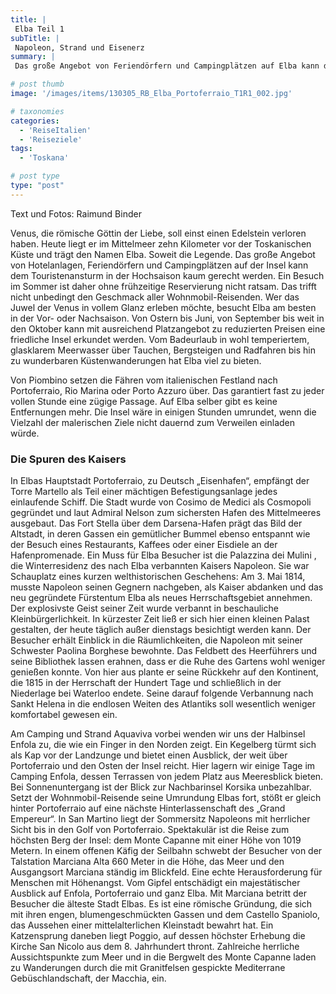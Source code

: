 ```yaml
---
title: |
 Elba Teil 1
subTitle: |
 Napoleon, Strand und Eisenerz
summary: |
 Das große Angebot von Feriendörfern und Campingplätzen auf Elba kann dem Touristenansturm in der Hochsaison kaum gerecht werden. Ein Besuch im Sommer ist ohne frühzeitige Reservierung nicht ratsam. Wohnmobil-Reisende, die Elba in vollem Glanz erleben möchten, besuchen es am besten in der Vor- oder Nachsaison. 

# post thumb
image: '/images/items/130305_RB_Elba_Portoferraio_T1R1_002.jpg'

# taxonomies
categories: 
  - 'ReiseItalien'
  - 'Reiseziele'
tags:
  - 'Toskana'

# post type
type: "post"
---
```


Text und Fotos: Raimund Binder  

 Venus, die römische Göttin der Liebe, soll einst einen Edelstein verloren haben. Heute liegt er im Mittelmeer zehn Kilometer vor der Toskanischen Küste und trägt den Namen Elba. Soweit die Legende. Das große Angebot von Hotelanlagen, Feriendörfern und Campingplätzen auf der Insel kann dem Touristenansturm in der Hochsaison kaum gerecht werden. Ein Besuch im Sommer ist daher ohne frühzeitige Reservierung nicht ratsam. Das trifft nicht unbedingt den Geschmack aller Wohnmobil-Reisenden. Wer das Juwel der Venus in vollem Glanz erleben möchte, besucht Elba am besten in der Vor- oder Nachsaison. Von Ostern bis Juni, von September bis weit in den Oktober kann mit ausreichend Platzangebot zu reduzierten Preisen eine friedliche Insel erkundet werden. Vom Badeurlaub in wohl temperiertem, glasklarem Meerwasser über Tauchen, Bergsteigen und Radfahren bis hin zu wunderbaren Küstenwanderungen hat Elba viel zu bieten.  

 Von Piombino setzen die Fähren vom italienischen Festland nach Portoferraio, Rio Marina oder Porto Azzuro über. Das garantiert fast zu jeder vollen Stunde eine zügige Passage. Auf Elba selber gibt es keine Entfernungen mehr. Die Insel wäre in einigen Stunden umrundet, wenn die Vielzahl der malerischen Ziele nicht dauernd zum Verweilen einladen würde.  

### Die Spuren des Kaisers

In Elbas Hauptstadt Portoferraio, zu Deutsch „Eisenhafen“, empfängt der Torre Martello als Teil einer mächtigen Befestigungsanlage jedes einlaufende Schiff. Die Stadt wurde von Cosimo de Medici als Cosmopoli gegründet und laut Admiral Nelson zum sichersten Hafen des Mittelmeeres ausgebaut. Das Fort Stella über dem Darsena-Hafen prägt das Bild der Altstadt, in deren Gassen ein gemütlicher Bummel ebenso entspannt wie der Besuch eines Restaurants, Kaffees oder einer Eisdiele an der Hafenpromenade. Ein Muss für Elba Besucher ist die Palazzina dei Mulini , die Winterresidenz des nach Elba verbannten Kaisers Napoleon. Sie war Schauplatz eines kurzen welthistorischen Geschehens: Am 3. Mai 1814, musste Napoleon seinen Gegnern nachgeben, als Kaiser abdanken und das neu gegründete Fürstentum Elba als neues Herrschaftsgebiet annehmen. Der explosivste Geist seiner Zeit wurde verbannt in beschauliche Kleinbürgerlichkeit. In kürzester Zeit ließ er sich hier einen kleinen Palast gestalten, der heute täglich außer dienstags besichtigt werden kann. Der Besucher erhält Einblick in die Räumlichkeiten, die Napoleon mit seiner Schwester Paolina Borghese bewohnte. Das Feldbett des Heerführers und seine Bibliothek lassen erahnen, dass er die Ruhe des Gartens wohl weniger genießen konnte. Von hier aus plante er seine Rückkehr auf den Kontinent, die 1815 in der Herrschaft der Hundert Tage und schließlich in der Niederlage bei Waterloo endete. Seine darauf folgende Verbannung nach Sankt Helena in die endlosen Weiten des Atlantiks soll wesentlich weniger komfortabel gewesen ein.  

 Am Camping und Strand Aquaviva vorbei wenden wir uns der Halbinsel Enfola zu, die wie ein Finger in den Norden zeigt. Ein Kegelberg türmt sich als Kap vor der Landzunge und bietet einen Ausblick, der weit über Portoferraio und den Osten der Insel reicht. Hier lagern wir einige Tage im Camping Enfola, dessen Terrassen von jedem Platz aus Meeresblick bieten. Bei Sonnenuntergang ist der Blick zur Nachbarinsel Korsika unbezahlbar. Setzt der Wohnmobil-Reisende seine Umrundung Elbas fort, stößt er gleich hinter Portoferraio auf eine nächste Hinterlassenschaft des „Grand Empereur“. In San Martino liegt der Sommersitz Napoleons mit herrlicher Sicht bis in den Golf von Portoferraio. Spektakulär ist die Reise zum höchsten Berg der Insel: dem Monte Capanne mit einer Höhe von 1019 Metern. In einem offenen Käfig der Seilbahn schwebt der Besucher von der Talstation Marciana Alta 660 Meter in die Höhe, das Meer und den Ausgangsort Marciana ständig im Blickfeld. Eine echte Herausforderung für Menschen mit Höhenangst. Vom Gipfel entschädigt ein majestätischer Ausblick auf Enfola, Portoferraio und ganz Elba. Mit Marciana betritt der Besucher die älteste Stadt Elbas. Es ist eine römische Gründung, die sich mit ihren engen, blumengeschmückten Gassen und dem Castello Spaniolo, das Aussehen einer mittelalterlichen Kleinstadt bewahrt hat. Ein Katzensprung daneben liegt Poggio, auf dessen höchster Erhebung die Kirche San Nicolo aus dem 8. Jahrhundert thront. Zahlreiche herrliche Aussichtspunkte zum Meer und in die Bergwelt des Monte Capanne laden zu Wanderungen durch die mit Granitfelsen gespickte Mediterrane Gebüschlandschaft, der Macchia, ein.